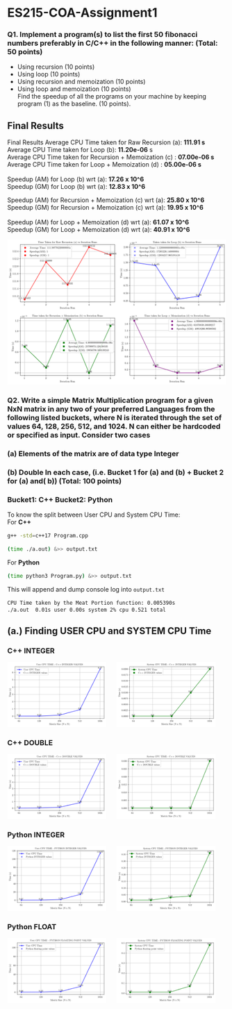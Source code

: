 # ES215-COA-Assignment1

### Q1. Implement a program(s) to list the first 50 fibonacci numbers preferably in C/C++ in the following manner: **(Total: 50 points)**
* Using recursion (10 points) <br>
* Using loop (10 points) <br>
* Using recursion and memoization (10 points) <br>
* Using loop and memoization (10 points) <br>
Find the speedup of all the programs on your machine by keeping program (1) as the baseline. (10 points). <br>

## Final Results

Final Results
Average CPU Time taken for Raw Recursion (a):  **111.91 s** <br>
Average CPU Time taken for Loop (b):    **11.20e-06** s <br>
Average CPU Time taken for Recursion + Memoization (c) : **07.00e-06 s** <br>
Average CPU Time taken for Loop + Memoization (d)         :   **05.00e-06 s** <br>
<br>
Speedup (AM) for Loop (b) wrt (a):  **17.26 x 10^6** <br>
Speedup (GM) for Loop (b) wrt (a):  **12.83 x 10^6** <br>

Speedup (AM) for Recursion + Memoization (c) wrt (a):  **25.80 x 10^6** <br>
Speedup (GM) for Recursion + Memoization (c) wrt (a):  **19.95 x 10^6** <br>
<br>
Speedup (AM) for Loop + Memoization (d) wrt (a):  **61.07 x 10^6** <br>
Speedup (GM) for Loop + Memoization (d) wrt (a):  **40.91 x 10^6** <br>

![](https://github.com/guntas-13/ES215-COA-Assignment1/blob/main/Q1Results.png)


### Q2. Write a simple Matrix Multiplication program for a given NxN matrix in any two of your preferred Languages from the following listed buckets, where N is iterated through the set of values 64, 128, 256, 512, and 1024. N can either be hardcoded or specified as input. Consider two cases 
### (a) Elements of the matrix are of data type **Integer**
### (b) **Double** In each case, (i.e. Bucket 1 for (a) and (b) + Bucket 2 for (a) and( b)) (Total: 100 points)
### Bucket1: C++ Bucket2: Python

To know the split between User CPU and System CPU Time: <br>
For **C++**
```bash
g++ -std=c++17 Program.cpp
```

```bash
(time ./a.out) &>> output.txt
```

For **Python**
```bash
(time python3 Program.py) &>> output.txt
```
This will append and dump console log into ```output.txt```

```
CPU Time taken by the Meat Portion function: 0.005390s
./a.out  0.01s user 0.00s system 2% cpu 0.521 total
```

## (a.) Finding USER CPU and SYSTEM CPU Time
### C++ INTEGER
<div align = "center">
    <img src = "https://github.com/guntas-13/ES215-COA-Assignment1/blob/main/Q2Media/CPPIntegerUser.png" style="float: left; width: 45%">
    <img src = "https://github.com/guntas-13/ES215-COA-Assignment1/blob/main/Q2Media/CPPIntegerSys.png" style="width: 45%">
</div>

### C++ DOUBLE
<div align = "center">
    <img src = "https://github.com/guntas-13/ES215-COA-Assignment1/blob/main/Q2Media/CPPFloatUser.png" style="float: left; width: 45%">
    <img src = "https://github.com/guntas-13/ES215-COA-Assignment1/blob/main/Q2Media/CPPFloatSys.png" style="width: 45%">
</div>

### Python INTEGER
<div align = "center">
    <img src = "https://github.com/guntas-13/ES215-COA-Assignment1/blob/main/Q2Media/PythonIntUser.png" style="float: left; width: 45%">
    <img src = "https://github.com/guntas-13/ES215-COA-Assignment1/blob/main/Q2Media/PythonIntSys.png" style="width: 45%">
</div>

### Python FLOAT
<div align = "center">
    <img src = "https://github.com/guntas-13/ES215-COA-Assignment1/blob/main/Q2Media/PythonFloatUser.png" style="float: left; width: 45%">
    <img src = "https://github.com/guntas-13/ES215-COA-Assignment1/blob/main/Q2Media/PythonFloatSys.png" style="width: 45%">
</div>


